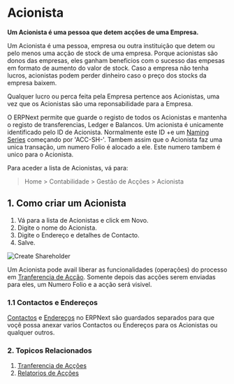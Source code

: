 <!-- add-breadcrumbs -->
# Acionista

**Um Acionista é uma pessoa que detem acções de uma Empresa.**

Um Acionista é uma pessoa, empresa ou outra instituição que detem ou pelo menos uma acção de stock de uma empresa. Porque acionistas são donos das empresas, eles ganham beneficios com o sucesso das empesas em formato de aumento do valor de stock. Caso a empresa não tenha lucros, acionistas podem perder dinheiro caso o preço dos stocks da empresa baixem.

Qualquer lucro ou perca feita pela Empresa pertence aos Acionistas, uma vez que os Acionistas são uma reponsabilidade para a Empresa.

O ERPNext permite que guarde o registo de todos os Acionistas e mantenha o registo de transferencias, Ledger e Balancos. Um acionista é unicamente identificado pelo ID de Acionista. Normalmente este ID +e um [Naming Series](/docs/user/manual/pt/configuração/configurações/naming-series) começando por 'ACC-SH-'. Tambem assim que o Acionista faz uma unica transação, um numero Folio é alocado a ele. Este numero tambem é unico para o Acionista.

Para aceder a lista de Acionistas, vá para:
> Home > Contabilidade > Gestão de Acções > Acionista

## 1. Como criar um Acionista
1. Vá para a lista de Acionistas e click em Novo.
1. Digite o nome do Acionista.
1. Digite o Endereço e detalhes de Contacto.
1. Salve.

 <img class="screenshot" alt="Create Shareholder" src="/docs/assets/img/accounts/shareholder/shareholder.png">

Um Acionista pode avail liberar as funcionalidades (operações) do processo em [Tranferencia de Acção](/docs/user/manual/pt/contabilidade/transferir-acção). Somente depois das acções serem enviadas para eles, um Numero Folio e a acção será visivel.

### 1.1 Contactos e Endereços

[Contactos](/docs/user/manual/pt/CRM/contacto) e [Endereços](/docs/user/manual/pt/CRM/endereço) no ERPNext são guardados separados para que voçê possa anexar varios Contactos ou Endereços para os Acionistas ou qualquer outros.

### 2. Topicos Relacionados
1. [Tranferencia de Acções](/docs/user/manual/pt/contabilidade/tranferir-acção)
1. [Relatorios de Acções](/docs/user/manual/pt/contabilidade/relatorios-acções)
